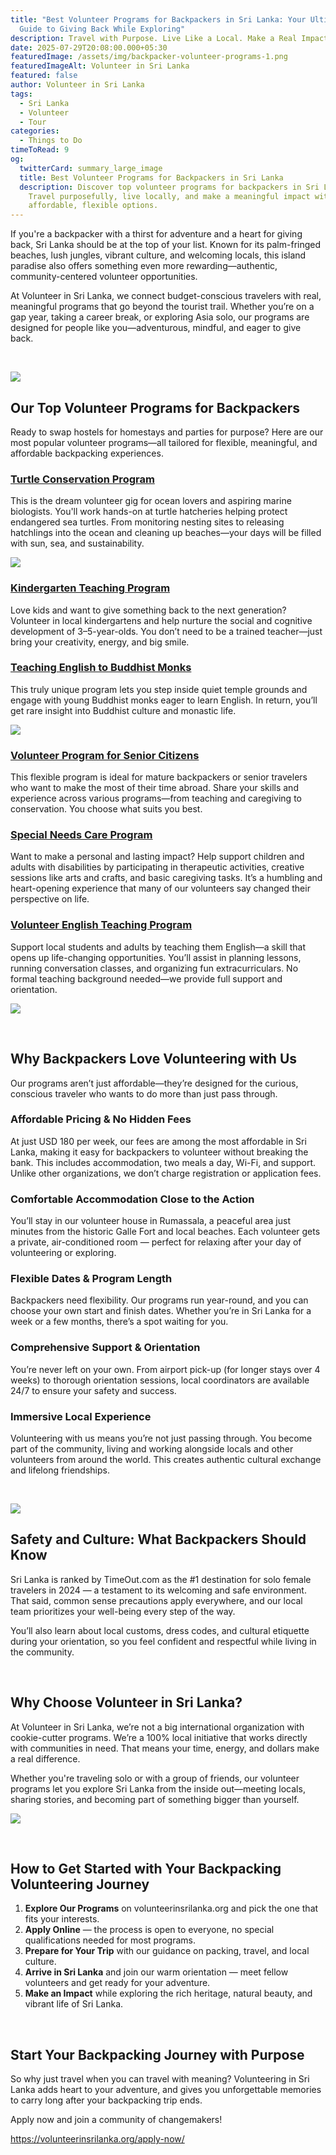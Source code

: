```yaml
---
title: "Best Volunteer Programs for Backpackers in Sri Lanka: Your Ultimate
  Guide to Giving Back While Exploring"
description: Travel with Purpose. Live Like a Local. Make a Real Impact.
date: 2025-07-29T20:08:00.000+05:30
featuredImage: /assets/img/backpacker-volunteer-programs-1.png
featuredImageAlt: Volunteer in Sri Lanka
featured: false
author: Volunteer in Sri Lanka
tags:
  - Sri Lanka
  - Volunteer
  - Tour
categories:
  - Things to Do
timeToRead: 9
og:
  twitterCard: summary_large_image
  title: Best Volunteer Programs for Backpackers in Sri Lanka
  description: Discover top volunteer programs for backpackers in Sri Lanka.
    Travel purposefully, live locally, and make a meaningful impact with
    affordable, flexible options.
---
```

If you're a backpacker with a thirst for adventure and a heart for giving back, Sri Lanka should be at the top of your list. Known for its palm-fringed beaches, lush jungles, vibrant culture, and welcoming locals, this island paradise also offers something even more rewarding—authentic, community-centered volunteer opportunities.

At Volunteer in Sri Lanka, we connect budget-conscious travelers with real, meaningful programs that go beyond the tourist trail. Whether you’re on a gap year, taking a career break, or exploring Asia solo, our programs are designed for people like you—adventurous, mindful, and eager to give back.

 

![](/assets/img/backpacker-volunteer-programs-2.png)

## Our Top Volunteer Programs for Backpackers

Ready to swap hostels for homestays and parties for purpose? Here are our most popular volunteer programs—all tailored for flexible, meaningful, and affordable backpacking experiences.

### [Turtle Conservation Program](https://volunteerinsrilanka.org/volunteer-programs/turtle-conservation-volunteer-program-in-sri-lanka-galle/)

This is the dream volunteer gig for ocean lovers and aspiring marine biologists. You'll work hands-on at turtle hatcheries helping protect endangered sea turtles. From monitoring nesting sites to releasing hatchlings into the ocean and cleaning up beaches—your days will be filled with sun, sea, and sustainability.

![](/assets/img/backpacker-volunteer-programs-5.png)

### [Kindergarten Teaching Program](https://volunteerinsrilanka.org/volunteer-programs/kindergarten-teaching-volunteer-program-in-sri-lanka/)

Love kids and want to give something back to the next generation? Volunteer in local kindergartens and help nurture the social and cognitive development of 3–5-year-olds. You don’t need to be a trained teacher—just bring your creativity, energy, and big smile.

### [Teaching English to Buddhist Monks](https://volunteerinsrilanka.org/volunteer-programs/teaching-english-to-buddhist-monks-in-sri-lanka-program/)

This truly unique program lets you step inside quiet temple grounds and engage with young Buddhist monks eager to learn English. In return, you’ll get rare insight into Buddhist culture and monastic life.

![](/assets/img/backpacker-volunteer-programs-4.png)

### [Volunteer Program for Senior Citizens](https://volunteerinsrilanka.org/volunteer-programs/senior-citizens-volunteer-program-in-sri-lanka/)

This flexible program is ideal for mature backpackers or senior travelers who want to make the most of their time abroad. Share your skills and experience across various programs—from teaching and caregiving to conservation. You choose what suits you best.

### [Special Needs Care Program](https://volunteerinsrilanka.org/volunteer-programs/special-needs-care-volunteer-program-in-sri-lanka/)

Want to make a personal and lasting impact? Help support children and adults with disabilities by participating in therapeutic activities, creative sessions like arts and crafts, and basic caregiving tasks. It’s a humbling and heart-opening experience that many of our volunteers say changed their perspective on life.

### [Volunteer English Teaching Program](https://volunteerinsrilanka.org/volunteer-programs/volunteer-english-teaching-program-in-sri-lanka/)

Support local students and adults by teaching them English—a skill that opens up life-changing opportunities. You’ll assist in planning lessons, running conversation classes, and organizing fun extracurriculars. No formal teaching background needed—we provide full support and orientation.

![](/assets/img/backpacker-volunteer-programs-6.png)

 

## Why Backpackers Love Volunteering with Us

Our programs aren’t just affordable—they’re designed for the curious, conscious traveler who wants to do more than just pass through.

### Affordable Pricing & No Hidden Fees

At just USD 180 per week, our fees are among the most affordable in Sri Lanka, making it easy for backpackers to volunteer without breaking the bank. This includes accommodation, two meals a day, Wi-Fi, and support. Unlike other organizations, we don’t charge registration or application fees.

### Comfortable Accommodation Close to the Action

You’ll stay in our volunteer house in Rumassala, a peaceful area just minutes from the historic Galle Fort and local beaches. Each volunteer gets a private, air-conditioned room — perfect for relaxing after your day of volunteering or exploring.

### Flexible Dates & Program Length

Backpackers need flexibility. Our programs run year-round, and you can choose your own start and finish dates. Whether you’re in Sri Lanka for a week or a few months, there’s a spot waiting for you.

### Comprehensive Support & Orientation

You’re never left on your own. From airport pick-up (for longer stays over 4 weeks) to thorough orientation sessions, local coordinators are available 24/7 to ensure your safety and success.

### Immersive Local Experience

Volunteering with us means you’re not just passing through. You become part of the community, living and working alongside locals and other volunteers from around the world. This creates authentic cultural exchange and lifelong friendships.

 

![](/assets/img/backpacker-volunteer-programs-3.png)

## Safety and Culture: What Backpackers Should Know

Sri Lanka is ranked by TimeOut.com as the #1 destination for solo female travelers in 2024 — a testament to its welcoming and safe environment. That said, common sense precautions apply everywhere, and our local team prioritizes your well-being every step of the way.

You’ll also learn about local customs, dress codes, and cultural etiquette during your orientation, so you feel confident and respectful while living in the community.

 

## Why Choose Volunteer in Sri Lanka?

At Volunteer in Sri Lanka, we’re not a big international organization with cookie-cutter programs. We’re a 100% local initiative that works directly with communities in need. That means your time, energy, and dollars make a real difference.

Whether you're traveling solo or with a group of friends, our volunteer programs let you explore Sri Lanka from the inside out—meeting locals, sharing stories, and becoming part of something bigger than yourself.

![](/assets/img/backpacker-volunteer-programs-7.png)

 

## How to Get Started with Your Backpacking Volunteering Journey

1. **Explore Our Programs** on volunteerinsrilanka.org and pick the one that fits your interests.
2. **Apply Online** — the process is open to everyone, no special qualifications needed for most programs.
3. **Prepare for Your Trip** with our guidance on packing, travel, and local culture.
4. **Arrive in Sri Lanka** and join our warm orientation — meet fellow volunteers and get ready for your adventure.
5. **Make an Impact** while exploring the rich heritage, natural beauty, and vibrant life of Sri Lanka.

 

## Start Your Backpacking Journey with Purpose

So why just travel when you can travel with meaning? Volunteering in Sri Lanka adds heart to your adventure, and gives you unforgettable memories to carry long after your backpacking trip ends.

Apply now and join a community of changemakers!

<https://volunteerinsrilanka.org/apply-now/>
